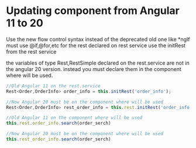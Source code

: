 # Updating component from Angular 11 to 20

Use the new flow control syntax instead of the deprecated old one like *ngIf must use @if,@for,etc
for the rest declared on rest service use the initRest from the rest service

the variables of type Rest,RestSimple declared on the rest.service are not in the angular 20 version.
instead you must declare them in the component where will be used.


```typescript
//Old Angular 11 on the rest.service
Rest<Order,OrderInfo> order_info = this.initRest('order_info');

//Now Angular 20 must be on the component where will be used
Rest<Order,OrderInfo> rest_order_info = this.rest.initRest('order_info');

//Old Angular 11 on the component where will be used
this.rest.order_info.search(order_serch) 

//Now Angular 20 must be on the component where will be used
this.rest_order_info.search(order_serch)

```

